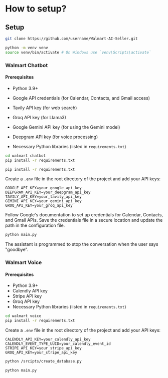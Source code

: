 # How to setup?

## Setup

```sh
git clone https://github.com/username/Walmart-AI-Seller.git
```

```sh
python -m venv venv
source venv/bin/activate # On Windows use `venv\Scripts\activate`
```

### Walmart Chatbot

#### Prerequisites

- Python 3.9+

- Google API credentials (for Calendar, Contacts, and Gmail access)

- Tavily API key (for web search)

- Groq API key (for Llama3)

- Google Gemini API key (for using the Gemini model)

- Deepgram API key (for voice processing)

- Necessary Python libraries (listed in `requirements.txt`)


```sh
cd walmart chatbot
pip install -r requirements.txt
```

```sh
pip install -r requirements.txt
```

Create a `.env` file in the root directory of the project and add your API keys:

```env
GOOGLE_API_KEY=your_google_api_key
DEEPGRAM_API_KEY=your_deepgram_api_key
TAVILY_API_KEY=your_tavily_api_key
GEMINI_API_KEY=your_gemini_api_key
GROQ_API_KEY=your_groq_api_key
```

Follow Google's documentation to set up credentials for Calendar, Contacts, and Gmail APIs. Save the credentials file in a secure location and update the path in the configuration file.


```sh
python main.py
```

The assistant is programmed to stop the conversation when the user says "goodbye".


### Walmart Voice

#### Prerequisites

- Python 3.9+
- Calendly API key
- Stripe API key
- Groq API key
- Necessary Python libraries (listed in `requirements.txt`)


```sh
cd walmart voice
pip install -r requirements.txt
```

Create a `.env` file in the root directory of the project and add your API keys:

```env
CALENDLY_API_KEY=your_calendly_api_key
CALENDLY_EVENT_TYPE_UUID=your_calendly_event_id
STRIPE_API_KEY=your_stripe_api_key
GROQ_API_KEY=your_stripe_api_key
```

```sh
python /srcipts/create_database.py
```

```sh
python main.py
```